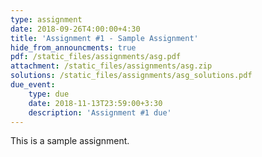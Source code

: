 ```yaml
---
type: assignment
date: 2018-09-26T4:00:00+4:30
title: 'Assignment #1 - Sample Assignment'
hide_from_announcments: true
pdf: /static_files/assignments/asg.pdf
attachment: /static_files/assignments/asg.zip
solutions: /static_files/assignments/asg_solutions.pdf
due_event: 
    type: due
    date: 2018-11-13T23:59:00+3:30
    description: 'Assignment #1 due'
---
```

This is a sample assignment. 


